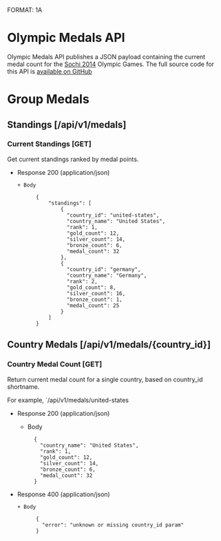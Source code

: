 FORMAT: 1A

# Olympic Medals API
Olympic Medals API publishes a JSON payload containing the current medal count for the [Sochi 2014](http://www.sochi2014.com/en) Olympic Games.  The full source code for this API is [available on GitHub](http://www.github.com/clearlytech/olympics-api)

# Group Medals

## Standings [/api/v1/medals]

### Current Standings [GET]
Get current standings ranked by medal points.

+ Response 200 (application/json)

      + Body

            {
                "standings": [
                    {
                      "country_id": "united-states",
                      "country_name": "United States",
                      "rank": 1,
                      "gold_count": 12,
                      "silver_count": 14,
                      "bronze_count": 6,
                      "medal_count": 32
                    },
                    {
                      "country_id": "germany",
                      "country_name": "Germany",
                      "rank": 2,
                      "gold_count": 8,
                      "silver_count": 16,
                      "bronze_count": 1,
                      "medal_count": 25
                    }
                ]
            }

## Country Medals [/api/v1/medals/{country_id}]

### Country Medal Count [GET]
Return current medal count for a single country, based on country_id shortname.

For example, `/api/v1/medals/united-states

+ Response 200 (application/json)

    + Body

            {
              "country_name": "United States",
              "rank": 1,
              "gold_count": 12,
              "silver_count": 14,
              "bronze_count": 6,
              "medal_count": 32
            }

+ Response 400 (application/json)

      + Body

            {
              "error": "unknown or missing country_id param"
            }
